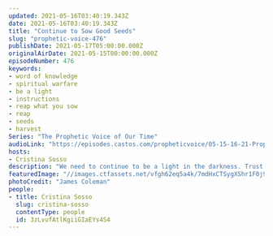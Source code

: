 ```yaml
---
updated: 2021-05-16T03:40:19.343Z
date: 2021-05-16T03:40:19.343Z
title: "Continue to Sow Good Seeds"
slug: "prophetic-voice-476"
publishDate: 2021-05-17T05:00:00.000Z
originalAirDate: 2021-05-15T00:00:00.000Z
episodeNumber: 476
keywords:
- word of knowledge
- spiritual warfare
- be a light
- instructions
- reap what you sow
- reap
- seeds
- harvest
Series: "The Prophetic Voice of Our Time"
audioLink: "https://episodes.castos.com/propheticvoice/05-15-16-21-Prophetic-Voice-of-our-Time-[mixdown]-01.mp3"
hosts:
- Cristina Sosso
description: "We need to continue to be a light in the darkness. Trust in God and engage in spiritual warfare. Expect to harvest the seeds you sow. Remember, our fight is not against flesh and blood."
featuredImage: "//images.ctfassets.net/vfgh62eq5a4k/7mdHxCTSygXShr1F0j9Q90/449fa5f312ef09d9c0a064d8e0e0ba33/james-coleman-cevIeBV1A3I-unsplash__1_.jpg"
photoCredit: "James Coleman"
people:
- title: Cristina Sosso
  slug: cristina-sosso
  contentType: people
  id: 3zLvufAtlKgiiGIaEYs4S4
---
```

